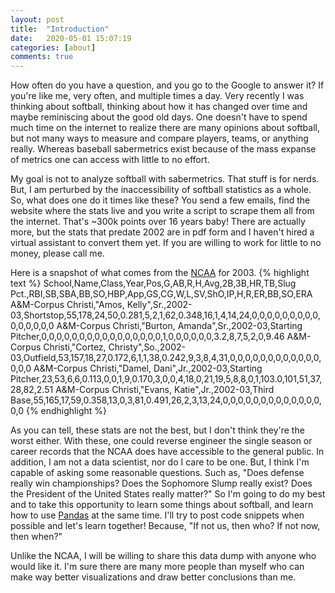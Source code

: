 ```yaml
---
layout: post
title:  "Introduction"
date:   2020-05-01 15:07:19
categories: [about]
comments: true
---
```

How often do you have a question, and you go to the Google to answer it? If you're like me, very often, and multiple times a day. Very recently I was thinking about softball, thinking about how it has changed over time and maybe reminiscing about the good old days. One doesn't have to spend much time on the internet to realize there are many opinions about softball, but not many ways to measure and compare players, teams, or anything really. Whereas baseball sabermetrics exist because of the mass expanse of metrics one can access with little to no effort.

My goal is not to analyze softball with sabermetrics. That stuff is for nerds. But, I am perturbed by the inaccessibility of softball statistics as a whole. So, what does one do it times like these? You send a few emails, find the website where the stats live and you write a script to scrape them all from the internet. That's ~300k points over 16 years baby! There are actually more, but the stats that predate 2002 are in pdf form and I haven't hired a virtual assistant to convert them yet. If you are willing to work for little to no money, please call me.

Here is a snapshot of what comes from the [NCAA][ncaa_stats_site] for 2003.
{% highlight text %}
School,Name,Class,Year,Pos,G,AB,R,H,Avg,2B,3B,HR,TB,Slug Pct.,RBI,SB,SBA,BB,SO,HBP,App,GS,CG,W,L,SV,ShO,IP,H,R,ER,BB,SO,ERA
A&M-Corpus Christi,"Amos, Kelly",Sr.,2002-03,Shortstop,55,178,24,50,0.281,5,2,1,62,0.348,16,1,4,14,24,0,0,0,0,0,0,0,0,0,0,0,0,0,0,0
A&M-Corpus Christi,"Burton, Amanda",Sr.,2002-03,Starting Pitcher,0,0,0,0,0,0,0,0,0,0,0,0,0,0,0,0,1,0,0,0,0,0,0,3.2,8,7,5,2,0,9.46
A&M-Corpus Christi,"Cortez, Christy",So.,2002-03,Outfield,53,157,18,27,0.172,6,1,1,38,0.242,9,3,8,4,31,0,0,0,0,0,0,0,0,0,0,0,0,0,0,0
A&M-Corpus Christi,"Damel, Dani",Jr.,2002-03,Starting Pitcher,23,53,6,6,0.113,0,0,1,9,0.170,3,0,0,4,18,0,21,19,5,8,8,0,1,103.0,101,51,37,28,82,2.51
A&M-Corpus Christi,"Evans, Katie",Jr.,2002-03,Third Base,55,165,17,59,0.358,13,0,3,81,0.491,26,2,3,13,24,0,0,0,0,0,0,0,0,0,0,0,0,0,0,0
{% endhighlight %}

As you can tell, these stats are not the best, but I don't think they're the worst either. With these, one could reverse engineer the single season or career records that the NCAA does have accessible to the general public. In addition, I am not a data scientist, nor do I care to be one. But, I think I'm capable of asking some reasonable questions. Such as, "Does defense really win championships? Does the Sophomore Slump really exist? Does the President of the United States really matter?" So I'm going to do my best and to take this opportunity to learn some things about softball, and learn how to use [Pandas][pandas] at the same time. I'll try to post code snippets when possible and let's learn together! Because, "If not us, then who? If not now, then when?"

Unlike the NCAA, I will be willing to share this data dump with anyone who would like it. I'm sure there are many more people than myself who can make way better visualizations and draw better conclusions than me.

<!--more-->

[pandas]: https://pandas.pydata.org/pandas-docs/stable/index.html
[ncaa_stats_site]: https://web1.ncaa.org/stats/StatsSrv/careersearch
